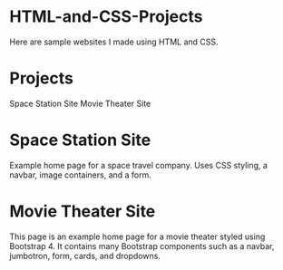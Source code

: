 # HTML-and-CSS-Projects
Here are sample websites I made using HTML and CSS.

# Projects
Space Station Site
Movie Theater Site

# Space Station Site

Example home page for a space travel company. Uses CSS styling, a navbar, image containers, and a form.

# Movie Theater Site

This page is an example home page for a movie theater styled using Bootstrap 4. It contains many Bootstrap components such as a navbar, jumbotron, form, cards, and dropdowns.
